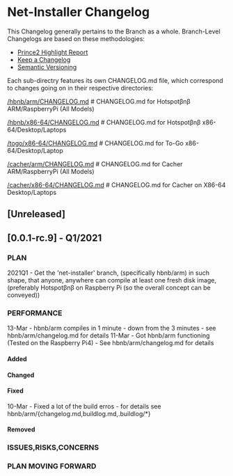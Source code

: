 # Net-Installer Changelog
This Changelog generally pertains to the Branch as a whole. 
Branch-Level Changelogs are based on these methodologies:
- [Prince2 Highlight Report](https://prince2.wiki/management-products/highlight-report/)  
- [Keep a Changelog](https://keepachangelog.com/en/1.0.0/)
- [Semantic Versioning](https://semver.org/spec/v2.0.0.html)

Each sub-directry features its own CHANGELOG.md file, which correspond to changes going on in their respective directories:

[/hbnb/arm/CHANGELOG.md](https://github.com/unclehowell/datro/tree/net-installer/hbnb/arm/CHANGELOG.md "Hotspotβnβ ARM Changelog")      # CHANGELOG.md for Hotspotβnβ ARM/RaspberryPi (All Models)

[/hbnb/x86-64/CHANGELOG.md](https://github.com/unclehowell/datro/tree/net-installer/hbnb/x86-64/CHANGELOG.md "Hotspotβnβ x86-64 Changelog")      # CHANGELOG.md for Hotspotβnβ x86-64/Desktop/Laptops

[/togo/x86-64/CHANGELOG.md](https://github.com/unclehowell/datro/tree/net-installer/togo/x86-64/CHANGELOG.md "To-Go x86-64 Changelog")      # CHANGELOG.md for To-Go x86-64/Desktop/Laptop 

[/cacher/arm/CHANGELOG.md](https://github.com/unclehowell/datro/tree/net-installer/cacher/arm "Cacher ARM Changelog")      # CHANGELOG.md for Cacher ARM/RaspberryPi (All Models)

[/cacher/x86-64/CHANGELOG.md](https://github.com/unclehowell/datro/tree/net-installer/cacher/x86-64 "Cacher on x86-64")      # CHANGELOG.md for Cacher on X86-64 Desktop/Laptops


## [Unreleased]

## [0.0.1-rc.9] - Q1/2021

### PLAN
2021Q1 - Get the 'net-installer' branch, (specifically hbnb/arm) in such shape,
         that anyone, anywhere can compile at least one fresh disk image,
         (preferably Hotspotβnβ on Raspberry Pi (so the overall concept can be conveyed))

### PERFORMANCE
13-Mar - hbnb/arm compiles in 1 minute - down from the 3 minutes - see hbnb/arm/changelog.md for details
11-Mar - Got hbnb/arm functioning (Tested on the Raspberry Pi4) - See hbnb/arm/changelog.md for details

#### Added

#### Changed

#### Fixed
10-Mar - Fixed a lot of the build erros - for details see hbnb/arm/{changelog.md,buildlog.md,.buildlog/*}

#### Removed

### ISSUES,RISKS,CONCERNS

### PLAN MOVING FORWARD

